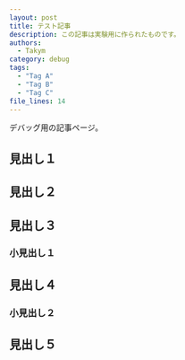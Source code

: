 ```yaml
---
layout: post
title: テスト記事
description: この記事は実験用に作られたものです。
authors:
  - Takym
category: debug
tags:
  - "Tag A"
  - "Tag B"
  - "Tag C"
file_lines: 14
---
```

デバッグ用の記事ページ。

## 見出し１
<div class="ghsp"></div>

## 見出し２
<div class="ghsp"></div>

## 見出し３
<div class="ghsp"></div>

### 小見出し１
<div class="ghsp"></div>

## 見出し４
<div class="ghsp"></div>

### 小見出し２
<div class="ghsp"></div>

## 見出し５
<div class="ghsp"></div>
